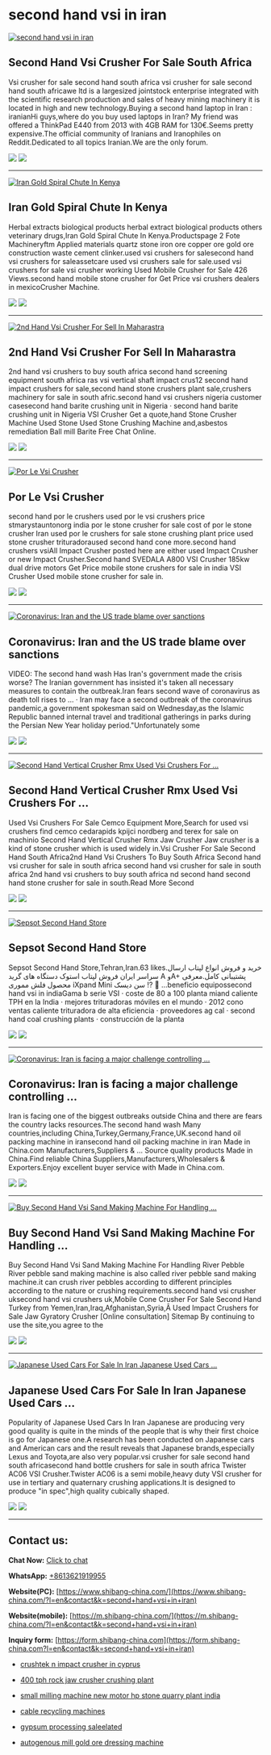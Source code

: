 # second hand vsi in iran

<a href="https://swt.shibang-china.com/?l=en&img&k=second+hand+vsi+in+iran" target="_blank">![second hand vsi in iran](http://static.shibang-china.com/all-800x300/1128.jpg)</a>

## Second Hand Vsi Crusher For Sale South Africa
Vsi crusher for sale second hand south africa vsi crusher for sale second hand south africawe ltd is a largesized jointstock enterprise integrated with the scientific research production and sales of heavy mining machinery it is located in high and new technology.Buying a second hand laptop in Iran : iranianHi guys,where do you buy used laptops in Iran? My friend was offered a ThinkPad E440 from 2013 with 4GB RAM for 130€.Seems pretty expensive.The official community of Iranians and Iranophiles on Reddit.Dedicated to all topics Iranian.We are the only forum.


<a href="https://whatsapp.shibangsoft.com/WhatsApp.php" target="_blank" title="WhatsApp">![](http://static.shibang-china.com/icon/whatsapp.png)</a> <a href="https://swt.shibang-china.com/?l=en&icon&k=second+hand+vsi+in+iran" target="_blank">![](http://static.shibang-china.com/icon/chat-en.png)</a>

---

<a href="https://swt.shibang-china.com/?l=en&img&k=second+hand+vsi+in+iran" target="_blank">![Iran Gold Spiral Chute In Kenya](http://static.shibang-china.com/all-800x300/1131.jpg)</a>

## Iran Gold Spiral Chute In Kenya
Herbal extracts biological products herbal extract biological products others veterinary drugs,Iran Gold Spiral Chute In Kenya.Productspage 2 Fote Machineryftm Applied materials quartz stone iron ore copper ore gold ore construction waste cement clinker.used vsi crushers for salesecond hand vsi crushers for saleassetcare used vsi crushers sale for sale.used vsi crushers for sale vsi crusher working Used Mobile Crusher for Sale 426 Views.second hand mobile stone crusher for Get Price vsi crushers dealers in mexicoCrusher Machine.


<a href="https://whatsapp.shibangsoft.com/WhatsApp.php" target="_blank" title="WhatsApp">![](http://static.shibang-china.com/icon/whatsapp.png)</a> <a href="https://swt.shibang-china.com/?l=en&icon&k=second+hand+vsi+in+iran" target="_blank">![](http://static.shibang-china.com/icon/chat-en.png)</a>

---

<a href="https://swt.shibang-china.com/?l=en&img&k=second+hand+vsi+in+iran" target="_blank">![2nd Hand Vsi Crusher For Sell In Maharastra](http://static.shibang-china.com/all-800x300/1492.jpg)</a>

## 2nd Hand Vsi Crusher For Sell In Maharastra
2nd hand vsi crushers to buy south africa second hand screening equipment south africa ras vsi vertical shaft impact crus12 second hand impact crushers for sale,second hand stone crushers plant sale,crushers machinery for sale in south afric.second hand vsi crushers nigeria customer casesecond hand barite crushing unit in Nigeria &#183; second hand barite crushing unit in Nigeria VSI Crusher Get a quote,hand Stone Crusher Machine Used Stone Used Stone Crushing Machine and,asbestos remediation Ball mill Barite Free Chat Online.


<a href="https://whatsapp.shibangsoft.com/WhatsApp.php" target="_blank" title="WhatsApp">![](http://static.shibang-china.com/icon/whatsapp.png)</a> <a href="https://swt.shibang-china.com/?l=en&icon&k=second+hand+vsi+in+iran" target="_blank">![](http://static.shibang-china.com/icon/chat-en.png)</a>

---

<a href="https://swt.shibang-china.com/?l=en&img&k=second+hand+vsi+in+iran" target="_blank">![Por Le Vsi Crusher](http://static.shibang-china.com/all-800x300/1368.jpg)</a>

## Por Le Vsi Crusher
second hand por le crushers used por le vsi crushers price stmarystauntonorg india por le stone crusher for sale cost of por le stone crusher Iran used por le crushers for sale stone crushing plant price used stone crusher trituradoraused second hand cone more.second hand crushers vsiAll Impact Crusher posted here are either used Impact Crusher or new Impact Crusher.Second hand SVEDALA A800 VSI Crusher 185kw dual drive motors Get Price mobile stone crushers for sale in india VSI Crusher Used mobile stone crusher for sale in.


<a href="https://whatsapp.shibangsoft.com/WhatsApp.php" target="_blank" title="WhatsApp">![](http://static.shibang-china.com/icon/whatsapp.png)</a> <a href="https://swt.shibang-china.com/?l=en&icon&k=second+hand+vsi+in+iran" target="_blank">![](http://static.shibang-china.com/icon/chat-en.png)</a>

---

<a href="https://swt.shibang-china.com/?l=en&img&k=second+hand+vsi+in+iran" target="_blank">![Coronavirus: Iran and the US trade blame over sanctions](http://static.shibang-china.com/all-800x300/571.jpg)</a>

## Coronavirus: Iran and the US trade blame over sanctions
VIDEO: The second hand wash Has Iran's government made the crisis worse? The Iranian government has insisted it's taken all necessary measures to contain the outbreak.Iran fears second wave of coronavirus as death toll rises to …&nbsp;&#0183;&#32;Iran may face a second outbreak of the coronavirus pandemic,a government spokesman said on Wednesday,as the Islamic Republic banned internal travel and traditional gatherings in parks during the Persian New Year holiday period.&quot;Unfortunately some


<a href="https://whatsapp.shibangsoft.com/WhatsApp.php" target="_blank" title="WhatsApp">![](http://static.shibang-china.com/icon/whatsapp.png)</a> <a href="https://swt.shibang-china.com/?l=en&icon&k=second+hand+vsi+in+iran" target="_blank">![](http://static.shibang-china.com/icon/chat-en.png)</a>

---

<a href="https://swt.shibang-china.com/?l=en&img&k=second+hand+vsi+in+iran" target="_blank">![Second Hand Vertical Crusher Rmx Used Vsi Crushers For …](http://static.shibang-china.com/all-800x300/307.jpg)</a>

## Second Hand Vertical Crusher Rmx Used Vsi Crushers For …
Used Vsi Crushers For Sale Cemco Equipment More,Search for used vsi crushers find cemco cedarapids kpijci nordberg and terex for sale on machinio Second Hand Vertical Crusher Rmx Jaw Crusher Jaw crusher is a kind of stone crusher which is used widely in.Vsi Crusher For Sale Second Hand South Africa2nd Hand Vsi Crushers To Buy South Africa Second hand vsi crusher for sale in south africa second hand vsi crusher for sale in south africa 2nd hand vsi crushers to buy south africa nd second hand second hand stone crusher for sale in south.Read More Second


<a href="https://whatsapp.shibangsoft.com/WhatsApp.php" target="_blank" title="WhatsApp">![](http://static.shibang-china.com/icon/whatsapp.png)</a> <a href="https://swt.shibang-china.com/?l=en&icon&k=second+hand+vsi+in+iran" target="_blank">![](http://static.shibang-china.com/icon/chat-en.png)</a>

---

<a href="https://swt.shibang-china.com/?l=en&img&k=second+hand+vsi+in+iran" target="_blank">![Sepsot Second Hand Store](http://static.shibang-china.com/all-800x300/1123.jpg)</a>

## Sepsot Second Hand Store
Sepsot Second Hand Store,Tehran,Iran.63 likes.خرید و فروش انواع لپتاب ارسال سراسر ایران فروش لپتاب استوک دستگاه های گرید A وA+ پشتیبانی کامل.معرفی محصول فلش مموری iXpand Mini سن دیسک ⁉ 📌 …beneficio equipossecond hand vsi in indiaGama b serie VSI &#183; coste de 80 a 100 planta miand caliente TPH en la India &#183; mejores trituradoras m&#243;viles en el mundo &#183; 2012 cono ventas caliente trituradora de alta eficiencia &#183; proveedores ag cal &#183; second hand coal crushing plants &#183; construcci&#243;n de la planta


<a href="https://whatsapp.shibangsoft.com/WhatsApp.php" target="_blank" title="WhatsApp">![](http://static.shibang-china.com/icon/whatsapp.png)</a> <a href="https://swt.shibang-china.com/?l=en&icon&k=second+hand+vsi+in+iran" target="_blank">![](http://static.shibang-china.com/icon/chat-en.png)</a>

---

<a href="https://swt.shibang-china.com/?l=en&img&k=second+hand+vsi+in+iran" target="_blank">![Coronavirus: Iran is facing a major challenge controlling …](http://static.shibang-china.com/all-800x300/1241.jpg)</a>

## Coronavirus: Iran is facing a major challenge controlling …
Iran is facing one of the biggest outbreaks outside China and there are fears the country lacks resources.The second hand wash Many countries,including China,Turkey,Germany,France,UK.second hand oil packing machine in iransecond hand oil packing machine in iran Made in China.com Manufacturers,Suppliers &amp; … Source quality products Made in China.Find reliable China Suppliers,Manufacturers,Wholesalers &amp; Exporters.Enjoy excellent buyer service with Made in China.com.


<a href="https://whatsapp.shibangsoft.com/WhatsApp.php" target="_blank" title="WhatsApp">![](http://static.shibang-china.com/icon/whatsapp.png)</a> <a href="https://swt.shibang-china.com/?l=en&icon&k=second+hand+vsi+in+iran" target="_blank">![](http://static.shibang-china.com/icon/chat-en.png)</a>

---

<a href="https://swt.shibang-china.com/?l=en&img&k=second+hand+vsi+in+iran" target="_blank">![Buy Second Hand Vsi Sand Making Machine For Handling …](http://static.shibang-china.com/all-800x300/1342.jpg)</a>

## Buy Second Hand Vsi Sand Making Machine For Handling …
Buy Second Hand Vsi Sand Making Machine For Handling River Pebble River pebble sand making machine is also called river pebble sand making machine.it can crush river pebbles according to different principles according to the nature or crushing requirements.second hand vsi crusher uksecond hand vsi crushers uk,Mobile Cone Crusher For Sale Second Hand Turkey from Yemen,Iran,Iraq,Afghanistan,Syria,&#194; Used Impact Crushers for Sale Jaw Gyratory Crusher [Online consultation] Sitemap By continuing to use the site,you agree to the


<a href="https://whatsapp.shibangsoft.com/WhatsApp.php" target="_blank" title="WhatsApp">![](http://static.shibang-china.com/icon/whatsapp.png)</a> <a href="https://swt.shibang-china.com/?l=en&icon&k=second+hand+vsi+in+iran" target="_blank">![](http://static.shibang-china.com/icon/chat-en.png)</a>

---

<a href="https://swt.shibang-china.com/?l=en&img&k=second+hand+vsi+in+iran" target="_blank">![Japanese Used Cars For Sale In Iran Japanese Used Cars …](http://static.shibang-china.com/all-800x300/1164.jpg)</a>

## Japanese Used Cars For Sale In Iran Japanese Used Cars …
Popularity of Japanese Used Cars In Iran Japanese are producing very good quality is quite in the minds of the people that is why their first choice is go for Japanese one.A research has been conducted on Japanese cars and American cars and the result reveals that Japanese brands,especially Lexus and Toyota,are also very popular.vsi crusher for sale second hand south africasecond hand bottle crushers for sale in south africa Twister AC06 VSI Crusher.Twister AC06 is a semi mobile,heavy duty VSI crusher for use in tertiary and quaternary crushing applications.It is designed to produce &quot;in spec&quot;,high quality cubically shaped.


<a href="https://whatsapp.shibangsoft.com/WhatsApp.php" target="_blank" title="WhatsApp">![](http://static.shibang-china.com/icon/whatsapp.png)</a> <a href="https://swt.shibang-china.com/?l=en&icon&k=second+hand+vsi+in+iran" target="_blank">![](http://static.shibang-china.com/icon/chat-en.png)</a>

---
## Contact us:

**Chat Now:** [Click to chat](https://swt.shibang-china.com?l=en&contact&k=second+hand+vsi+in+iran)

**WhatsApp:**  [+8613621919955](https://whatsapp.shibangsoft.com/WhatsApp.php)

**Website(PC):** [https://www.shibang-china.com/](https://www.shibang-china.com/?l=en&contact&k=second+hand+vsi+in+iran)

**Website(mobile):** [https://m.shibang-china.com/](https://m.shibang-china.com/?l=en&contact&k=second+hand+vsi+in+iran)

**Inquiry form:** [https://form.shibang-china.com](https://form.shibang-china.com?l=en&contact&k=second+hand+vsi+in+iran)

* [crushtek n impact crusher in cyprus](../170/crushtek%20n%20impact%20crusher%20in%20cyprus.md)

* [400 tph rock jaw crusher crushing plant](../170/400%20tph%20rock%20jaw%20crusher%20crushing%20plant.md)

* [small milling machine new motor hp stone quarry plant india](../162/small%20milling%20machine%20new%20motor%20hp%20stone%20quarry%20plant%20india.md)

* [cable recycling machines](../169/cable%20recycling%20machines.md)

* [gypsum processing saleelated](../161/gypsum%20processing%20saleelated.md)

* [autogenous mill gold ore dressing machine](../162/autogenous%20mill%20gold%20ore%20dressing%20machine.md)